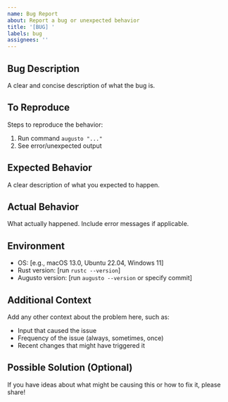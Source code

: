 ```yaml
---
name: Bug Report
about: Report a bug or unexpected behavior
title: '[BUG] '
labels: bug
assignees: ''
---
```


## Bug Description
A clear and concise description of what the bug is.

## To Reproduce
Steps to reproduce the behavior:
1. Run command `augusto "..."`
2. See error/unexpected output

## Expected Behavior
A clear description of what you expected to happen.

## Actual Behavior
What actually happened. Include error messages if applicable.

## Environment
- OS: [e.g., macOS 13.0, Ubuntu 22.04, Windows 11]
- Rust version: [run `rustc --version`]
- Augusto version: [run `augusto --version` or specify commit]

## Additional Context
Add any other context about the problem here, such as:
- Input that caused the issue
- Frequency of the issue (always, sometimes, once)
- Recent changes that might have triggered it

## Possible Solution (Optional)
If you have ideas about what might be causing this or how to fix it, please share!
